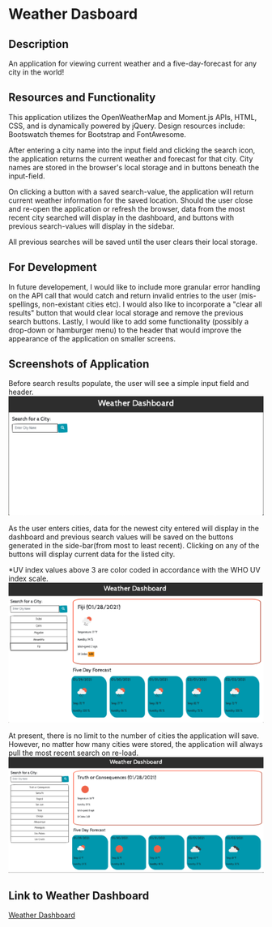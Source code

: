 # Weather Dasboard

## Description

An application for viewing current weather and a five-day-forecast for any city in the world!

## Resources and Functionality

This application utilizes the OpenWeatherMap and Moment.js APIs, HTML, CSS, and is dynamically powered by jQuery. Design resources include: Bootswatch themes for Bootstrap and FontAwesome.

After entering a city name into the input field and clicking the search icon, the application returns the current weather and forecast for that city. City names are stored in the browser's local storage and in buttons beneath the input-field.

On clicking a button with a saved search-value, the application will return current weather information for the saved location. Should the user close and re-open the application or refresh the browser, data from the most recent city searched will display in the dashboard, and buttons with previous search-values will display in the sidebar.

All previous searches will be saved until the user clears their local storage.

## For Development

In future developement, I would like to include more granular error handling on the API call that would catch and return invalid entries to the user (mis-spellings, non-existant cities etc). I would also like to incorporate a "clear all results" button that would clear local storage and remove the previous search buttons. Lastly, I would like to add some functionality (possibly a drop-down or hamburger menu) to the header that would improve the appearance of the application on smaller screens.

## Screenshots of Application

Before search results populate, the user will see a simple input field and header.
![First view of Weather Dashboard](./assets/images/firstview.png)

As the user enters cities, data for the newest city entered will display in the dashboard and previous search values will be saved on the buttons generated in the side-bar(from most to least recent). Clicking on any of the buttons will display current data for the listed city.

\*UV index values above 3 are color coded in accordance with the WHO UV index scale.
![View of dashboard with UV index coloration](./assets/images/UV.png)

At present, there is no limit to the number of cities the application will save. However, no matter how many cities were stored, the application will always pull the most recent search on re-load.
![View of dashboard with search history](./assets/images/full-dashboard.png)

## Link to Weather Dashboard

[Weather Dashboard](https://jnel-221.github.io/whatever-the-weather/)
